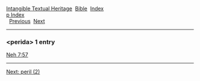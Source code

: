 [Intangible Textual Heritage](../../index)  [Bible](../index) 
[Index](index)   
[p Index](_p_)  
  [Previous](c08407)  [Next](c08409) 

------------------------------------------------------------------------

### &lt;perida&gt; 1 entry

[Neh 7:57](../kjv/neh007.htm#057)  

------------------------------------------------------------------------

[Next: peril (2)](c08409)
